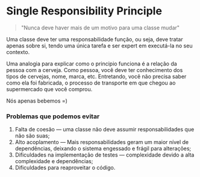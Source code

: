 # Single Responsibility Principle

> "Nunca deve haver mais de um motivo para uma classe mudar"

Uma classe deve ter uma responsabilidade função, ou seja, deve tratar apenas sobre si, tendo uma única tarefa e ser expert em executá-la no seu contexto.

Uma analogia para explicar como o principio funciona é a relação da pessoa com a cerveja. Como pessoa, você deve ter conhecimento dos tipos de cervejas, nome, marca, etc. Entretando, você não precisa saber como ela foi fabricada, o processo de transporte em que chegou ao supermercado que você comprou.

Nós apenas bebemos =)

### Problemas que podemos evitar

1. Falta de coesão — uma classe não deve assumir responsabilidades que não são suas;
2. Alto acoplamento — Mais responsabilidades geram um maior nível de dependências, deixando o sistema engessado e frágil para alterações;
3. Dificuldades na implementação de testes — complexidade devido a alta complexidade e dependências;
4. Dificuldades para reaproveitar o código.
